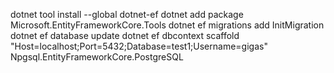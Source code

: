 dotnet tool install --global dotnet-ef
dotnet add package Microsoft.EntityFrameworkCore.Tools
dotnet ef migrations add InitMigration
dotnet ef database update
dotnet ef dbcontext scaffold "Host=localhost;Port=5432;Database=test1;Username=gigas" Npgsql.EntityFrameworkCore.PostgreSQL
